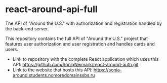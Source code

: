 # react-around-api-full
The API of "Around the U.S." with authorization and registration handled by the back-end server.

This repository contains the full API of "Around the U.S." project that features user authorization and user registration and handles cards and users.
* Link to repository with the complete React application which uses this API: https://github.com/SoniaNeimark/react-around-auth.git
* Link to the website that hosts this API: https://sonia-around.students.nomoredomainssbs.ru
